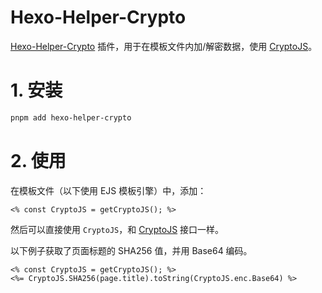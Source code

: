 # Hexo-Helper-Crypto

[Hexo-Helper-Crypto](https://github.com/theme-particlex/hexo-helper-crypto) 插件，用于在模板文件内加/解密数据，使用 [CryptoJS](https://github.com/brix/crypto-js)。

# 1. 安装

```bash
pnpm add hexo-helper-crypto
```

# 2. 使用

在模板文件（以下使用 EJS 模板引擎）中，添加：

```ejs
<% const CryptoJS = getCryptoJS(); %>
```

然后可以直接使用 `CryptoJS`，和 [CryptoJS](https://github.com/brix/crypto-js) 接口一样。

以下例子获取了页面标题的 SHA256 值，并用 Base64 编码。

```ejs
<% const CryptoJS = getCryptoJS(); %>
<%= CryptoJS.SHA256(page.title).toString(CryptoJS.enc.Base64) %>
```
